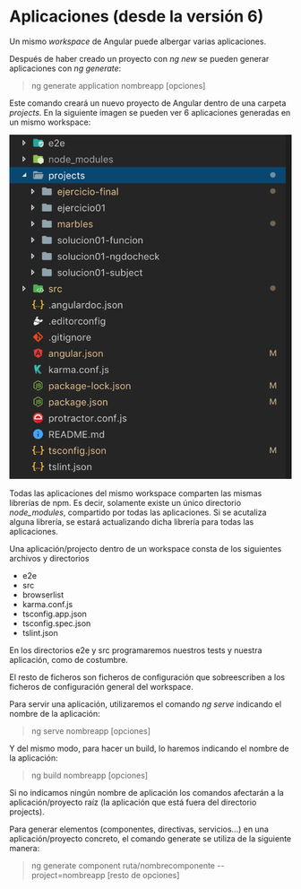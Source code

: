 # Aplicaciones (desde la versión 6)

Un mismo *workspace* de Angular puede albergar varias aplicaciones.

Después de haber creado un proyecto con *ng new* se pueden generar aplicaciones con *ng generate*:

> ng generate application nombreapp [opciones]

Este comando creará un nuevo proyecto de Angular dentro de una carpeta *projects*. En la siguiente imagen se pueden ver 6 aplicaciones generadas en un mismo workspace:

![Aplicaciones en directorio projects](img/projects.png "Aplicaciones en directorio projects")

Todas las aplicaciones del mismo workspace comparten las mismas librerías de npm. Es decir, solamente existe un único directorio *node_modules*, compartido por todas las aplicaciones.  Si se acutaliza alguna librería, se estará actualizando dicha librería para todas las aplicaciones.

Una aplicación/projecto dentro de un workspace consta de los siguientes archivos y directorios

- e2e
- src
- browserlist
- karma.conf.js
- tsconfig.app.json
- tsconfig.spec.json
- tslint.json

En los directorios e2e y src programaremos nuestros tests y nuestra aplicación, como de costumbre.

El resto de ficheros son ficheros de configuración que sobreescriben a los ficheros de configuración general del workspace.

Para servir una aplicación, utilizaremos el comando *ng serve* indicando el nombre de la aplicación:

> ng serve nombreapp [opciones]

Y del mismo modo, para hacer un build, lo haremos indicando el nombre de la aplicación:

> ng build nombreapp [opciones]

Si no indicamos ningún nombre de aplicación los comandos afectarán a la aplicación/proyecto raíz (la aplicación que está fuera del directorio projects).

Para generar elementos (componentes, directivas, servicios...) en una aplicación/proyecto concreto, el comando generate se utiliza de la siguiente manera:

> ng generate component ruta/nombrecomponente --project=nombreapp [resto de opciones]

